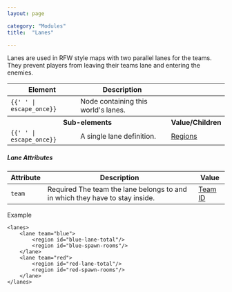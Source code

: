 ```yaml
---
layout: page

category: "Modules"
title:  "Lanes"

---
```


Lanes are used in RFW style maps with two parallel lanes for the teams. They prevent players from leaving their teams lane and entering the enemies.

<div class='table-responsive'>
  <table class='table table-striped table-condensed'>
    <thead>
      <tr>
        <th>Element</th>
        <th>Description</th>
        <th></th>
      </tr>
    </thead>
    <tbody>
      <tr>
        <td>
          <span class='highlight'>
            <code>{{'<lanes> </lanes>' | escape_once}}</code>
          </span>
        </td>
        <td>Node containing this world's lanes.</td>
        <td></td>
      </tr>
      <tr>
        <th colspan='2'>Sub-elements</th>
        <th>Value/Children</th>
      </tr>
      <tr>
        <td>
          <span class='highlight'>
            <code>{{'<lane> </lane>' | escape_once}}</code>
          </span>
        </td>
        <td>
          A single lane definition.
        </td>
        <td>
          <a href='/modules/regions'>Regions</a>
        </td>
      </tr>
    </tbody>
  </table>
</div>
<h5>Lane Attributes</h5>
<div class='table-responsive'>
  <table class='table table-striped table-condensed'>
    <thead>
      <tr>
        <th>Attribute</th>
        <th>Description</th>
        <th>Value</th>
      </tr>
    </thead>
    <tbody>
      <tr>
        <td>
          <code>team</code>
        </td>
        <td>
          <span class='label label-danger'>Required</span>
          The team the lane belongs to and in which they have to stay inside.
        </td>
        <td>
          <a href='/modules/teams'>Team ID</a>
        </td>
      </tr>
    </tbody>
  </table>
</div>

Example

    <lanes>
        <lane team="blue">
            <region id="blue-lane-total"/>
            <region id="blue-spawn-rooms"/>
        </lane>
        <lane team="red">
            <region id="red-lane-total"/>
            <region id="red-spawn-rooms"/>
        </lane>
    </lanes>

